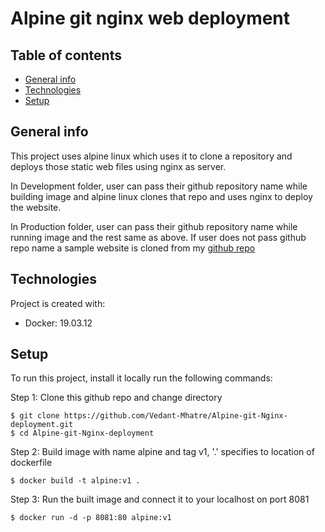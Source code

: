 # Alpine git nginx web deployment

## Table of contents
* [General info](#general-info)
* [Technologies](#technologies)
* [Setup](#setup)

## General info
This project uses alpine linux which uses it to clone a repository and deploys those static web files using nginx as server.
	
In Development folder, user can pass their github repository name while building image and alpine linux clones that repo and uses nginx to deploy the website.

In Production folder, user can pass their github repository name while running image and the rest same as above. If user does not pass github repo name a sample website is cloned from my [github repo](github.com/Vedant-Mhatre/Sample-Html-Css-Website)


## Technologies
Project is created with:
* Docker: 19.03.12

	
## Setup
To run this project, install it locally run the following commands:

Step 1:
Clone this github repo and change directory 
```
$ git clone https://github.com/Vedant-Mhatre/Alpine-git-Nginx-deployment.git
$ cd Alpine-git-Nginx-deployment
```

Step 2:
Build image with name alpine and tag v1, '.' specifies to location of dockerfile 
```
$ docker build -t alpine:v1 .
```

Step 3:
Run the built image and connect it to your localhost on port 8081
```
$ docker run -d -p 8081:80 alpine:v1
```
